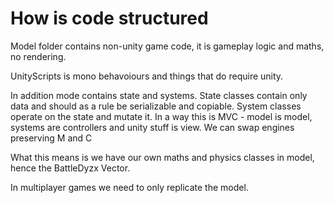 ﻿
How is code structured
===================

Model folder contains non-unity game code,
it is gameplay logic and maths, no rendering.

UnityScripts is mono behavoiours and things that do require unity.

In addition mode contains state and systems.
State classes contain only data and should as a rule be serializable and copiable.
System classes operate on the state and mutate it.
In a way this is MVC - model is model, systems are controllers and unity stuff is view.
We can swap engines preserving M and C

What this means is we have our own maths and physics classes in model, hence the BattleDyzx Vector.

In multiplayer games we need to only replicate the model.
